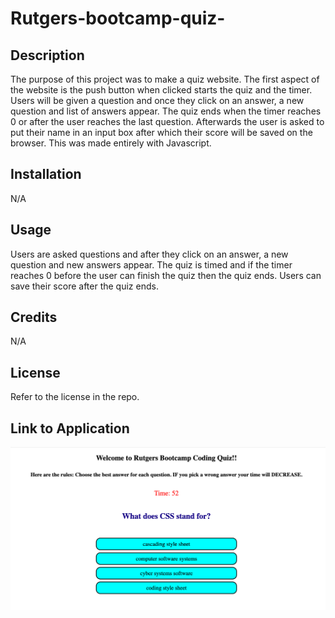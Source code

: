 # Rutgers-bootcamp-quiz-

## Description

The purpose of this project was to make a quiz website. The first aspect of the website is the push button when clicked starts the
quiz and the timer. Users will be given a question and once they click on an answer, a new question and list of answers appear. The quiz ends when the timer reaches 0 or after the user reaches the last question. Afterwards the user is asked to put their name in an
input box after which their score will be saved on the browser. This was made entirely with Javascript.

## Installation

N/A

## Usage

Users are asked questions and after they click on an answer, a new question and new answers appear. The quiz is timed and if the timer reaches 0 before the user can finish the quiz then the quiz ends. Users can save their score after the quiz ends.

## Credits

N/A

## License

Refer to the license in the repo.

## Link to Application

![My Image](./develop/images/Screen%20Shot%202022-11-10%20at%2010.35.55%20AM.png)
